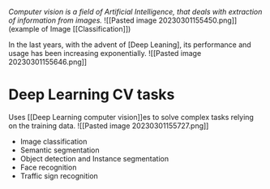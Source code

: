 _Computer vision is a field of Artificial Intelligence, that deals with extraction of information from images._
![[Pasted image 20230301155450.png]] (example of Image [[Classification]])

In the last years, with the advent of [Deep Leaning], its performance and usage has been increasing exponentially.
![[Pasted image 20230301155646.png]]
# Deep Learning CV tasks
Uses [[Deep Learning computer vision]]es to solve complex tasks relying on the training data.
![[Pasted image 20230301155727.png]]
- Image classification
- Semantic segmentation
- Object detection and Instance segmentation
- Face recognition
- Traffic sign recognition